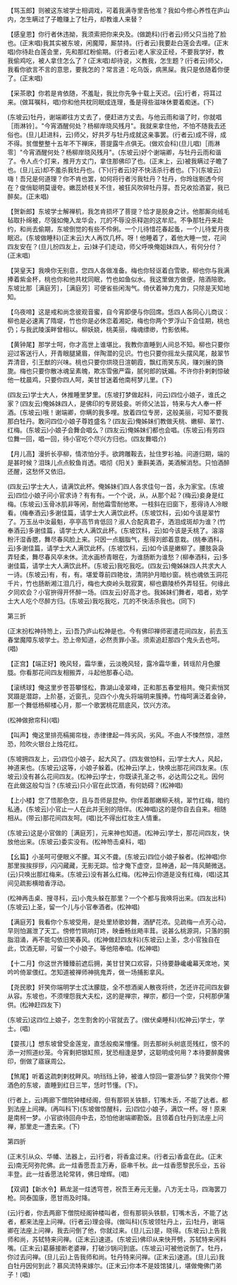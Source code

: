 <!-- { "loadSidebar": true } -->
【骂玉郎】则被这东坡学士相调戏，可着我满寺里告他准？我如今修心养性在庐山内，怎生瞒过了子瞻赚上了牡丹，却教谁人来替？

【感皇恩】你行者休违拗，我须索把你来央及。(做跪科)(行者云)师父只当抢了脸也。(正末唱)我其实被东坡，闲魔障，厮禁持。(行者云)我要赴白莲会去哩。(正末唱)你待赴白莲会里，先和那红粉偷期。(行者云)老人家没正经，不要我学好，教我偷鸡吃，被人拿住怎么了？(正末唱)却待说，义教我，怎生题？(行者云)师父，我看你欲言不言的意思，要我怎的？常言道：吃乌饭，病黑屎。我只是依随着你便了。(正末唱)

【采茶歌】你若是肯依随，不羞耻，我比你先争十载上天迟。(云)行者，将耳过来。(做耳嘱科，唱)你和他共枕同眠成连理，蚤是得些滋味休要着痴迷。(下)

(东坡云)牡丹，谢端卿往方丈去了，便赶进方丈去。与他云雨和谐了时，你就唱［雨淋铃］。"今宵酒醒何处？杨柳岸晓风残月"。我就来拿住他，不怕不随我去还俗也。(旦儿赶进科，云)师父，好共歹与牡丹成就这亲事罢。(行者云)成不得，成不得。贫僧整整十五年不下禅床，菩提露牛点俱无。(做欢会科)(旦儿唱)［雨淋零］"今宵酒醒何处？杨柳岸晓风残月"。(东坡云)好个谢端卿，与牡丹云雨和谐了。令人点个灯来，推开方丈门，拿住那佛印了也。(正末上，云)被我瞒过子瞻了也。(旦儿云)却不羞杀我牡丹也。(下)(行者云)好不快活杀行者也。(下)(东坡云)嗨！吾兄是何道理？你不肯也罢，如何将行者污我牡丹？牡丹，你玲珑剔透今何在？俊俏聪明莫谩夸。嫩蕊娇枝关不住，被狂风吹碎牡丹芽。吾兄收拾酒宴，我已醉矣。(正末唱)

【贺新郎】东坡学士解禅机，我怎肯损坏了菩提？恰才是脱身之计。他那厮向绒毛毡取扑绵被，尽强如俺入龙华会，兀的不辱没杀释迦的这牟尼。不争那牡丹来赴约，和尚去偷期，东坡倒觉的有些不伶俐。一个儿待惜花春起蚤，一个儿待爱月夜眠迟。(东坡做睡科)(正末云)大人再饮几杯。呀！他睡着了，着他大睡一觉，花间四友安在？(旦儿扮四友上，云)妹子们走动，师父呼唤俺姐妹四人，有何分付？(正末唱)

【哭皇天】我唤你无别意，您四人各做准备。梅也你轻讴着白雪歌，柳也你与我满捧着紫金杯，桃也你和他共枕同眠，竹也如鱼似水。我这里做方做便，陪酒陪歌。东坡比那［满庭芳］，［满庭芳］可便省些闲淘气。倚伏着神力鬼力，只除是天知地知。

【乌夜啼】这是戒和尚念彼观音蜜，自今宵即便与你回席。恁四人各同心儿商议：柳也是必速离了隋堤，竹也你是必休恋着湘妃，梅也你两个罗浮山下会佳期，桃也仍；与我武陵溪畔曾相以。柳妖娆，桃美丽，梅魂缥缈，竹影依稀。

【黄钟尾】那学士呵，你才高世上谁堪比，我教你直睡到人间总不知。柳也只要你迎过客送行人，开青眼腿黛眉，伴陶潜的见识。竹也只要你摇龙头摆风尾，敲翠节弄清音，引王猷的兴味。桃也只要你烘晓日渲朝霞，飘红雨笑东风，赚刘展的旖旎。梅也只要你散冰魂呈素魄，欺冻雪傲严霜，腻何郎的妩媚。不许你扑剌剌惊破他一枕晨鸡，只要你四人呵，美甘甘迷着他南柯梦儿里。(下)

(四友云)学士大人，休推睡里梦里。(东坡打梦做起科，问云)四位小娘子，谁氏之家？(四友云)俺姊妹四人，是佛印的专房妓妾。听师父法旨，特来与大人奉一杯酒。(东坡云)哦！谢端卿，你瞒的我多哩。放着四位专房，这般美丽，可知不要我那白牡丹。敢问四位小娘子尊姓盛名？(四友云)俺姊妹们教做夭桃、嫩柳、翠竹、红梅。(东坡云)小娘子会舞会唱么？(四友云)俺姊妹们都也会唱。(东坡云)有劳四位舞一回，唱一回，待小官吃个尽兴方归也。(四友舞唱介)

【月儿高】漫折长亭柳，情浓怕分手。欲跨雕鞍去，扯住罗衫袖。问道归期，端的是甚时候？泪珠儿点点鲛鱼肖透。唱彻《阳关》重斟美酒，美酒解消愁。只怕酒醉还醒，这愁怀又依旧。

(四友云)学士大人，请满饮此杯。俺姊妹们四人各求佳句一首，永为家宝。(东坡云)四位小娘子问小官求诗？有有有。一个个说，从，从那个起？(梅云)妾身是红梅。(东坡云)玉骨冰肌非等闲，耐他霜雪耐他寒。一枝斜在旧窗下，惹得诗人冷眼看。(梅奉酒云)多谢佳篇，请学士大人满饮此杯。(东坡饮科，云)如今该是翠竹了。万玉丛中汝最魁，亭亭高节肯低回？淑人合配真君子，洒泪成斑却为谁？(竹奉酒云)多谢佳篇，请学士大人满饮此杯。(东坡饮科，云)如今该是夭桃了。溶溶粉汗湿香腮，舞尽春风脸上来。只因一点胭脂气，惹得刘郎着意栽。(桃奉酒科，云)多谢佳篇，请学士大人满饮此杯。(东坡饮科，云)如今该是嫩柳了。腰肢袅袅弄轻柔，舞尽春风卒未休。流水画桥青眼在，为谁肠断为谁愁？(柳奉酒科，云)多谢佳篇，请学士大人满饮此杯。(东坡云)我吃我吃。(四友云)俺姊妹四人共求大人一诗。(东坡云)有，有，有。堪爱尊前四艳妆，清阴护月暗纱窗。桃也魂依玉洞花千片，竹也肠断湘江泪几行，梅也大庾岭头耽寂寞，柳也霸陵桥外弄轻狂。何缘此夕同欢会？小官拚得开怀醉一场。(四友云)好高才也。我姊妹们舞者，唱者，劝学士大人吃个尽醉方归。(东坡云)我吃我吃，兀的不快活杀我也。(同下)


第三折

(正末扮松神持笏上，云)吾乃庐山松神是也。今有佛印禅师密遣花间四友，前去玉春堂魔障东坡学士。恐上帝知道，必然责罪小圣。须索追赶那四个鬼头去也呵。(唱)

【正宫】【端正好】晚风轻，霜华重，云淡晚风轻，露冷霜华重，转瑶阶月色朦胧。你看那花间四友相搬弄，斗起他那春心动。

【滚绣球】俺这里步苍苔攀怪松，靠湖山凌翠峰，正和那五春堂相共。俺只索悄冥冥蹑是潜踪，上阶基，近窗孔，见四个小鬼头将端明来簇捧。竹梅呵满泛着金钟，那一个舞低杨柳楼心月，那一个歌罢桃花扇底风，饮兴方浓。

(松神做掀帘科)(唱)

【叫声】俺这里排亮槅揭帘栊，赤律律起一阵劣风，劣风。不由人不悚然惊，凛然恐，险吹火银台上烛花红。

(东坡拥四友上，云)四位小娘子，起大风了。(四友做怕科，云)学士大人，风起，神道来也。(东坡云)这等，小娘子躲着。(松神云)学上，快唤出那花间四友来。(东坡云)没有甚么花间四友。(松神云)学士，你既读孔圣之书，必达周公之礼。因何在此做这般勾当？(东坡云)只小官在此饮酒，有何妨碍？(松神唱)

【上小楼】您了悟那色空，且与吾师是昆仲。你伴着那嫩柳夭桃，翠竹红梅，暗约私通，(东坡云)小官止一人在此并无别的陪伴。(松神唱)这的是你自去自来。相随相从。(带云)那花间四友呵。(唱)比不得出红妆主人情重。

(东坡云)这是小官做的［满庭芳］，元来神也知道。(松神云)学士，那花间四友，快放他出来。(东坡云)委实没有。(松神笏击桌科，唱)

【幺篇】小圣呵可便眼义不朦。耳义不聋。(东坡云)四位小娘子躲者。(松神唱)你那里挨挨拶拶，闪闪藏藏，无影无踪。恰才俺下虚空，显神通，起一阵风飇微送。(云)只唤出那红梅来。(东坡云)没有甚么红梅。(松神云)你道是没有红梅，(唱)这其间见疏影横暗香浮动。

(松神再击桌、搜寻科，云)小鬼头躲在那里？一个个都与我唤将出来。(四友出科)(东坡云)上圣，留一个儿与小官奉酒者。(松神唱)

【满庭芳】我看你个东坡受用，是处里矫歌妙舞，酒酽花浓。见疏梅一点芳心动，早则怕漏泄了天工。傍修竹珮响玎咚，映垂畅丝飏丰茸。说甚么桃源洞，只落的胴脂泪涌，再不能勾依旧笑春风。(松神做赶四友科)(东坡云)上圣，念小官独自在此，饮酒无聊，可留一个小娘子。等他陪奉咱。(松神唱)

【十二月】你这世齐臻臻前遮后拥，美甘甘笑口欢容，只待要静巉巉幕天席地，笑吟吟倚翠偎红。怎知道被禅师神挑鬼弄，做一场捕影拿风。

【尧民歌】奸笑你端明学士忒汰朦胧，全不想酒阑人散夜将终，怎还许花间四友僻从容。东坡也，不须埋怨我大夫松，这的是禅宗，禅宗，都归一个空，只柯那伊蒲供。(松神赶四友下)

(东坡云)这四位上娘子，怎生割舍的小官就去了。(做伏桌睡科)(松神云)学士，学士。(唱)

【耍孩儿】想东坡曾受金莲宠，直恁般痴呆懵懂。则去那树头树底觅残红，恨不的添一对照道纱笼。今宵剩把银缸照，犹恐相逢是梦，这聪明成何用？本待要醉魔佛印，倒做了寤寐周公。

【煞尾】听着这疏刺剌枕畔风。响珰珰上钟，被谁人惊回一霎游仙梦？我笑你个殢酒色的东坡，直睡到红日三竿，恁时节懂。(下)。

(行者上，云)两廊下僧院钟楼经阁，但有那铜关铁额，钉嘴木舌，不能了达者。都到法座上间禅。(再叫科下)(东坡做惊醒科，云)四位小娘子，满饮一杯。呀！原来是南柯一梦。小官欲待回舟中去，恐怕他谢端卿勘饭。且领着白牡丹到法座上问禅，那里走一遭去来。(下)


第四折

(正末引从众、华幡、法器上，云)行者，将香盒过来。(行者云)香盒在此。(正末云)南无阿弥陀佛。此一炷香愿吾主万寿，臣串千秋。此一炷香愿黎民乐业，五谷丰登。此一炷香愿法轮常转，佛日增辉。(唱)

【双调】【新水令】爇龙涎一炷透穹苍，祝吾王寿元无量。八方无士马，四海罢刀枪。同泰国康，愿甘雨及时降。

(云)行者，你去两廊下僧院经阁钟楼叫者，但有那铜头铁额，钉嘴木舌，不能了达者，都来法座上问禅。(行者云)理会得。(做叫科)(东坡领牡丹上，云)牡丹，谢端卿在法座上问禅，我去问倒了他，你就过来。(旦儿云)是，晓得。(东坡云)上告我师和尚，苏轼特来问禅。(正末云)速道。(东坡云)佛印从来快开劈，苏轼特来闲料嘴。(正末云)葛藤接断老婆禅，打破沙锅问到底。(东坡云)可被他说倒了。牡丹，你过去问禅。(旦儿云)上告我师和尚。牡丹特来问禅。(正末云)速道。(旦儿云)我白牡丹因何到此？慕风流特来嫁尔。(正末云)你本不是妓馆猱儿，堪做俺佛门弟子！(唱)


